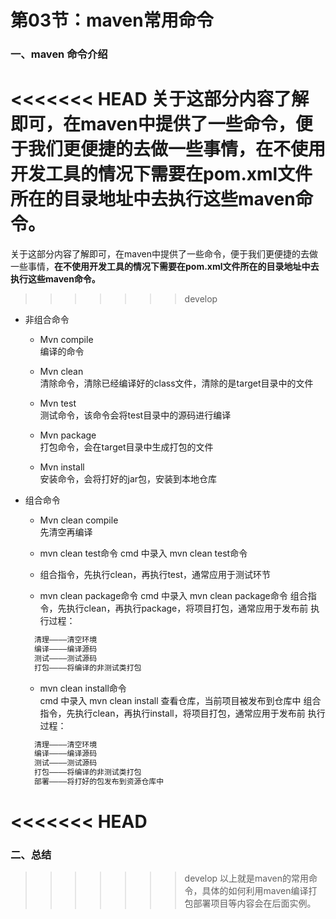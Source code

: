 # 第03节：maven常用命令

### 一、maven 命令介绍

<<<<<<< HEAD
关于这部分内容了解即可，在maven中提供了一些命令，便于我们更便捷的去做一些事情，在不使用开发工具的情况下需要在pom.xml文件所在的目录地址中去执行这些maven命令。  
=======
关于这部分内容了解即可，在maven中提供了一些命令，便于我们更便捷的去做一些事情，**在不使用开发工具的情况下需要在pom.xml文件所在的目录地址中去执行这些maven命令。**
>>>>>>> develop

* 非组合命令
  * Mvn compile  
    编译的命令
  
  * Mvn clean  
    清除命令，清除已经编译好的class文件，清除的是target目录中的文件
  
  * Mvn test  
    测试命令，该命令会将test目录中的源码进行编译
  
  * Mvn package  
    打包命令，会在target目录中生成打包的文件
  * Mvn install  
    安装命令，会将打好的jar包，安装到本地仓库
  
* 组合命令

  * Mvn clean compile  
    先清空再编译
  
  * mvn clean test命令
    cmd 中录入 mvn clean test命令
  * 组合指令，先执行clean，再执行test，通常应用于测试环节
  
  * mvn clean package命令
   cmd 中录入 mvn clean package命令
   组合指令，先执行clean，再执行package，将项目打包，通常应用于发布前
   执行过程：
  
  ``` html
    清理————清空环境
    编译————编译源码
    测试————测试源码
    打包————将编译的非测试类打包
  ```
  
  * mvn clean install命令  
  cmd 中录入 mvn clean install 查看仓库，当前项目被发布到仓库中
  组合指令，先执行clean，再执行install，将项目打包，通常应用于发布前
  执行过程：  

  ``` html
    清理————清空环境
    编译————编译源码
    测试————测试源码
    打包————将编译的非测试类打包
    部署————将打好的包发布到资源仓库中
    ```

<<<<<<< HEAD
=======
### 二、总结

>>>>>>> develop
以上就是maven的常用命令，具体的如何利用maven编译打包部署项目等内容会在后面实例。